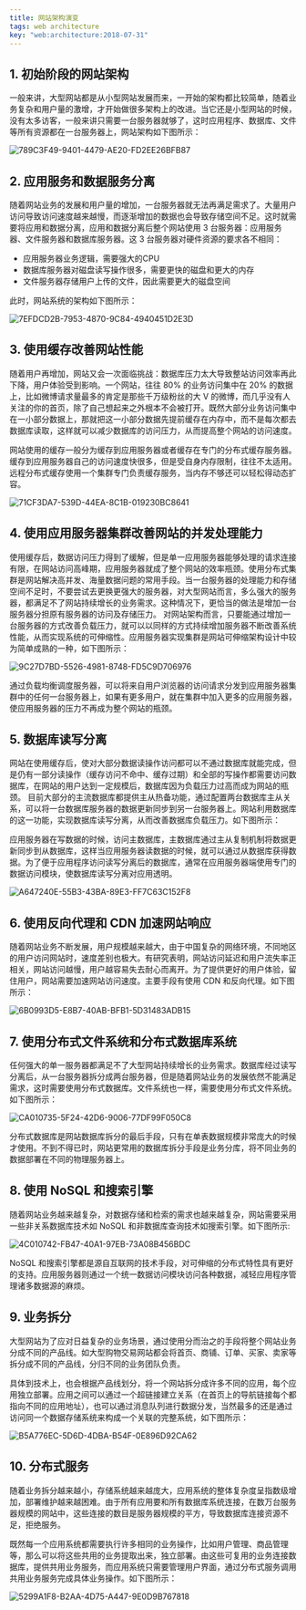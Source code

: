 ```yaml
---
title: 网站架构演变
tags: web architecture
key: "web:architecture:2018-07-31"
---
```


## 1. 初始阶段的网站架构

一般来讲，大型网站都是从小型网站发展而来，一开始的架构都比较简单，随着业务复杂和用户量的激增，才开始做很多架构上的改进。当它还是小型网站的时候，没有太多访客，一般来讲只需要一台服务器就够了，这时应用程序、数据库、文件等所有资源都在一台服务器上，网站架构如下图所示：

![789C3F49-9401-4479-AE20-FD2EE26BFB87](https://cdn.jsdelivr.net/gh/chaimch/FigureBed@master/uPic/789C3F49-9401-4479-AE20-FD2EE26BFB87.png)



## 2. 应用服务和数据服务分离

随着网站业务的发展和用户量的增加，一台服务器就无法再满足需求了。大量用户访问导致访问速度越来越慢，而逐渐增加的数据也会导致存储空间不足。这时就需要将应用和数据分离，应用和数据分离后整个网站使用 3 台服务器：应用服务器、文件服务器和数据库服务器。这 3 台服务器对硬件资源的要求各不相同：

- 应用服务器业务逻辑，需要强大的CPU
- 数据库服务器对磁盘读写操作很多，需要更快的磁盘和更大的内存
- 文件服务器存储用户上传的文件，因此需要更大的磁盘空间

此时，网站系统的架构如下图所示：

![7EFDCD2B-7953-4870-9C84-4940451D2E3D](https://cdn.jsdelivr.net/gh/chaimch/FigureBed@master/uPic/7EFDCD2B-7953-4870-9C84-4940451D2E3D.png)



## 3. 使用缓存改善网站性能

随着用户再增加，网站又会一次面临挑战：数据库压力太大导致整站访问效率再此下降，用户体验受到影响。一个网站，往往 80% 的业务访问集中在 20% 的数据上，比如微博请求量最多的肯定是那些千万级粉丝的大 V 的微博，而几乎没有人关注的你的首页，除了自己想起来之外根本不会被打开。既然大部分业务访问集中在一小部分数据上，那就把这一小部分数据先提前缓存在内存中，而不是每次都去数据库读取，这样就可以减少数据库的访问压力，从而提高整个网站的访问速度。

网站使用的缓存一般分为缓存到应用服务器或者缓存在专门的分布式缓存服务器。缓存到应用服务器自己的访问速度快很多，但是受自身内存限制，往往不太适用。远程分布式缓存使用一个集群专门负责缓存服务，当内存不够还可以轻松得动态扩容。

![71CF3DA7-539D-44EA-8C1B-019230BC8641](https://cdn.jsdelivr.net/gh/chaimch/FigureBed@master/uPic/71CF3DA7-539D-44EA-8C1B-019230BC8641.png)



## 4. 使用应用服务器集群改善网站的并发处理能力

使用缓存后，数据访问压力得到了缓解，但是单一应用服务器能够处理的请求连接有限，在网站访问高峰期，应用服务器就成了整个网站的效率瓶颈。使用分布式集群是网站解决高并发、海量数据问题的常用手段。当一台服务器的处理能力和存储空间不足时，不要尝试去更换更强大的服务器，对大型网站而言，多么强大的服务器，都满足不了网站持续增长的业务需求。这种情况下，更恰当的做法是增加一台服务器分担原有服务器的访问及存储压力。 对网站架构而言，只要能通过增加一台服务器的方式改善负载压力，就可以以同样的方式持续增加服务器不断改善系统性能，从而实现系统的可伸缩性。应用服务器实现集群是网站可伸缩架构设计中较为简单成熟的一种，如下图所示：

![9C27D7BD-5526-4981-8748-FD5C9D706976](https://cdn.jsdelivr.net/gh/chaimch/FigureBed@master/uPic/9C27D7BD-5526-4981-8748-FD5C9D706976.png)

通过负载均衡调度服务器，可以将来自用户浏览器的访问请求分发到应用服务器集群中的任何一台服务器上，如果有更多用户，就在集群中加入更多的应用服务器，使应用服务器的压力不再成为整个网站的瓶颈。



## 5. 数据库读写分离

网站在使用缓存后，使对大部分数据读操作访问都可以不通过数据库就能完成，但是仍有一部分读操作（缓存访问不命中、缓存过期）和全部的写操作都需要访问数据库，在网站的用户达到一定规模后，数据库因为负载压力过高而成为网站的瓶颈。 目前大部分的主流数据库都提供主从热备功能，通过配置两台数据库主从关系，可以将一台数据库服务器的数据更新同步到另一台服务器上。网站利用数据库的这一功能，实现数据库读写分离，从而改善数据库负载压力。如下图所示：

应用服务器在写数据的时候，访问主数据库，主数据库通过主从复制机制将数据更新同步到从数据库，这样当应用服务器读数据的时候，就可以通过从数据库获得数据。为了便于应用程序访问读写分离后的数据库，通常在应用服务器端使用专门的数据访问模块，使数据库读写分离对应用透明。

![A647240E-55B3-43BA-89E3-FF7C63C152F8](https://cdn.jsdelivr.net/gh/chaimch/FigureBed@master/uPic/A647240E-55B3-43BA-89E3-FF7C63C152F8.png)



## 6. 使用反向代理和 CDN 加速网站响应

随着网站业务不断发展，用户规模越来越大，由于中国复杂的网络环境，不同地区的用户访问网站时，速度差别也极大。有研究表明，网站访问延迟和用户流失率正相关，网站访问越慢，用户越容易失去耐心而离开。为了提供更好的用户体验，留住用户，网站需要加速网站访问速度。主要手段有使用 CDN 和反向代理。如下图所示：

![6B0993D5-E8B7-40AB-BFB1-5D31483ADB15](https://cdn.jsdelivr.net/gh/chaimch/FigureBed@master/uPic/6B0993D5-E8B7-40AB-BFB1-5D31483ADB15.png)



## 7. 使用分布式文件系统和分布式数据库系统

任何强大的单一服务器都满足不了大型网站持续增长的业务需求。数据库经过读写分离后，从一台服务器拆分成两台服务器，但是随着网站业务的发展依然不能满足需求，这时需要使用分布式数据库。文件系统也一样，需要使用分布式文件系统。如下图所示：

![CA010735-5F24-42D6-9006-77DF99F050C8](https://cdn.jsdelivr.net/gh/chaimch/FigureBed@master/uPic/CA010735-5F24-42D6-9006-77DF99F050C8.png)

分布式数据库是网站数据库拆分的最后手段，只有在单表数据规模非常庞大的时候才使用。不到不得已时，网站更常用的数据库拆分手段是业务分库，将不同业务的数据部署在不同的物理服务器上。



## 8. 使用 NoSQL 和搜索引擎

随着网站业务越来越复杂，对数据存储和检索的需求也越来越复杂，网站需要采用一些非关系数据库技术如 NoSQL 和非数据库查询技术如搜索引擎。如下图所示:

![4C010742-FB47-40A1-97EB-73A08B456BDC](https://cdn.jsdelivr.net/gh/chaimch/FigureBed@master/uPic/4C010742-FB47-40A1-97EB-73A08B456BDC.png)

NoSQL 和搜索引擎都是源自互联网的技术手段，对可伸缩的分布式特性具有更好的支持。应用服务器则通过一个统一数据访问模块访问各种数据，减轻应用程序管理诸多数据源的麻烦。



## 9. 业务拆分

大型网站为了应对日益复杂的业务场景，通过使用分而治之的手段将整个网站业务分成不同的产品线。如大型购物交易网站都会将首页、商铺、订单、买家、卖家等拆分成不同的产品线，分归不同的业务团队负责。

具体到技术上，也会根据产品线划分，将一个网站拆分成许多不同的应用，每个应用独立部署。应用之间可以通过一个超链接建立关系（在首页上的导航链接每个都指向不同的应用地址），也可以通过消息队列进行数据分发，当然最多的还是通过访问同一个数据存储系统来构成一个关联的完整系统，如下图所示：

![B5A776EC-5D6D-4DBA-B54F-0E896D92CA62](https://cdn.jsdelivr.net/gh/chaimch/FigureBed@master/uPic/B5A776EC-5D6D-4DBA-B54F-0E896D92CA62.png)



## 10. 分布式服务

随着业务拆分越来越小，存储系统越来越庞大，应用系统的整体复杂度呈指数级增加，部署维护越来越困难。由于所有应用要和所有数据库系统连接，在数万台服务器规模的网站中，这些连接的数目是服务器规模的平方，导致数据库连接资源不足，拒绝服务。

既然每一个应用系统都需要执行许多相同的业务操作，比如用户管理、商品管理等，那么可以将这些共用的业务提取出来，独立部署。由这些可复用的业务连接数据库，提供共用业务服务，而应用系统只需要管理用户界面，通过分布式服务调用共用业务服务完成具体业务操作。如下图所示：

![5299A1F8-B2AA-4D75-A447-9E0D9B767818](https://cdn.jsdelivr.net/gh/chaimch/FigureBed@master/uPic/5299A1F8-B2AA-4D75-A447-9E0D9B767818.png)